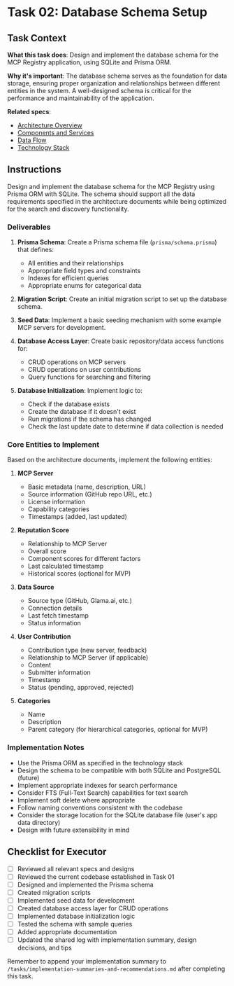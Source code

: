 # Task 02: Database Schema Setup

## Task Context

**What this task does**: Design and implement the database schema for the MCP Registry application, using SQLite and Prisma ORM.

**Why it's important**: The database schema serves as the foundation for data storage, ensuring proper organization and relationships between different entities in the system. A well-designed schema is critical for the performance and maintainability of the application.

**Related specs**:
- [Architecture Overview](/architecture/overview.md)
- [Components and Services](/architecture/components.md)
- [Data Flow](/architecture/data-flow.md)
- [Technology Stack](/architecture/stack.md)

## Instructions

Design and implement the database schema for the MCP Registry using Prisma ORM with SQLite. The schema should support all the data requirements specified in the architecture documents while being optimized for the search and discovery functionality.

### Deliverables

1. **Prisma Schema**: Create a Prisma schema file (`prisma/schema.prisma`) that defines:
   - All entities and their relationships
   - Appropriate field types and constraints
   - Indexes for efficient queries
   - Appropriate enums for categorical data

2. **Migration Script**: Create an initial migration script to set up the database schema.

3. **Seed Data**: Implement a basic seeding mechanism with some example MCP servers for development.

4. **Database Access Layer**: Create basic repository/data access functions for:
   - CRUD operations on MCP servers
   - CRUD operations on user contributions
   - Query functions for searching and filtering

5. **Database Initialization**: Implement logic to:
   - Check if the database exists
   - Create the database if it doesn't exist
   - Run migrations if the schema has changed
   - Check the last update date to determine if data collection is needed

### Core Entities to Implement

Based on the architecture documents, implement the following entities:

1. **MCP Server**
   - Basic metadata (name, description, URL)
   - Source information (GitHub repo URL, etc.)
   - License information
   - Capability categories
   - Timestamps (added, last updated)

2. **Reputation Score**
   - Relationship to MCP Server
   - Overall score
   - Component scores for different factors
   - Last calculated timestamp
   - Historical scores (optional for MVP)

3. **Data Source**
   - Source type (GitHub, Glama.ai, etc.)
   - Connection details
   - Last fetch timestamp
   - Status information

4. **User Contribution**
   - Contribution type (new server, feedback)
   - Relationship to MCP Server (if applicable)
   - Content
   - Submitter information
   - Timestamp
   - Status (pending, approved, rejected)

5. **Categories**
   - Name
   - Description
   - Parent category (for hierarchical categories, optional for MVP)

### Implementation Notes

- Use the Prisma ORM as specified in the technology stack
- Design the schema to be compatible with both SQLite and PostgreSQL (future)
- Implement appropriate indexes for search performance
- Consider FTS (Full-Text Search) capabilities for text search
- Implement soft delete where appropriate
- Follow naming conventions consistent with the codebase
- Consider the storage location for the SQLite database file (user's app data directory)
- Design with future extensibility in mind

## Checklist for Executor

- [ ] Reviewed all relevant specs and designs
- [ ] Reviewed the current codebase established in Task 01
- [ ] Designed and implemented the Prisma schema
- [ ] Created migration scripts
- [ ] Implemented seed data for development
- [ ] Created database access layer for CRUD operations
- [ ] Implemented database initialization logic
- [ ] Tested the schema with sample queries
- [ ] Added appropriate documentation
- [ ] Updated the shared log with implementation summary, design decisions, and tips

Remember to append your implementation summary to `/tasks/implementation-summaries-and-recommendations.md` after completing this task. 